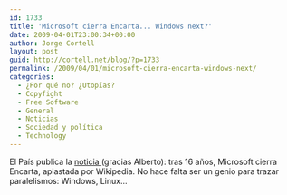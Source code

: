 ```yaml
---
id: 1733
title: 'Microsoft cierra Encarta... Windows next?'
date: 2009-04-01T23:00:34+00:00
author: Jorge Cortell
layout: post
guid: http://cortell.net/blog/?p=1733
permalink: /2009/04/01/microsoft-cierra-encarta-windows-next/
categories:
  - ¿Por qué no? ¿Utopías?
  - Copyfight
  - Free Software
  - General
  - Noticias
  - Sociedad y polí­tica
  - Technology
---
```

El País publica la <a title="http://www.elpais.com/articulo/sociedad/Microsoft/rinde/Wikipedia/cierra/Encarta/anos/elpeputec/20090401elpepisoc_8/Tes" href="http://www.elpais.com/articulo/sociedad/Microsoft/rinde/Wikipedia/cierra/Encarta/anos/elpeputec/20090401elpepisoc_8/Tes" target="_blank">noticia </a>(gracias Alberto): tras 16 años, Microsoft cierra Encarta, aplastada por Wikipedia. No hace falta ser un genio para trazar paralelismos: Windows, Linux...